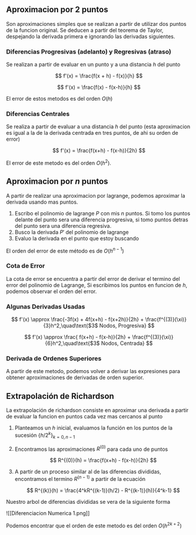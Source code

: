 ## Aproximacion por 2 puntos

Son aproximaciones simples que se realizan a partir de utilizar dos puntos de la funcion original. Se deducen a partir del teorema de Taylor, despejando la derivada primera e ignorando las derivadas siguientes.

### Diferencias Progresivas (adelanto) y Regresivas (atraso)

Se realizan a partir de evaluar en un punto y a una distancia $h$ del punto

$$
f'(x) = \frac{f(x + h) - f(x)}{h}
$$

$$
f'(x) = \frac{f(x) - f(x-h)}{h}
$$

El error de estos metodos es del orden $O(h)$

### Diferencias Centrales

Se realiza a partir de evaluar a una distancia $h$ del punto (esta aproximacion es igual a la de la derivada centrada en tres puntos, de ahi su orden de error)

$$
f'(x) = \frac{f(x+h) - f(x-h)}{2h}
$$

El error de este metodo es del orden $O(h^2)$.

## Aproximacion por $n$ puntos

A partir de realizar una aproximacion por lagrange, podemos aproximar la derivada usando mas puntos.

1. Escribo el polinomio de lagrange $P$ con mis $n$ puntos. Si tomo los puntos delante del punto sera una diferencia progresiva, si tomo puntos detras del punto sera una diferencia regresiva.
2. Busco la derivada $P'$ del polinomio de lagrange
3. Evaluo la derivada en el punto que estoy buscando

El orden del error de este método es de $O(h^{n-1})$

### Cota de Error

La cota de error se encuentra a partir del error de derivar el termino del error del polinomio de Lagrange, Si escribimos los puntos en funcion de $h$, podemos observar el orden del error.

### Algunas Derivadas Usadas

$$
f'(x) \approx \frac{-3f(x) + 4f(x+h) - f(x+2h)}{2h} + \frac{f^{(3)}(\xi)}{3}h^2,\quad\text{$3$ Nodos, Progresiva}
$$

$$
f'(x) \approx \frac{ f(x+h) - f(x-h)}{2h} + \frac{f^{(3)}(\xi)}{6}h^2,\quad\text{$3$ Nodos, Centrada}
$$

### Derivada de Ordenes Superiores

A partir de este metodo, podemos volver a derivar las expresiones para obtener aproximaciones de derivadas de orden superior.

## Extrapolación de Richardson

La extrapolación de richardson consiste en aproximar una derivada a partir de evaluar la funcion en puntos cada vez mas cercanos al punto

1. Planteamos un $h$ inicial, evaluamos la función en los puntos de la sucesión $\{h/2^k\}_{k=0, {n-1}}$
2. Encontramos las aproximaciones $R^{(0)}$ para cada uno de puntos

	$$
    R^{(0)}(h) = \frac{f(x+h) - f(x-h)}{2h}
    $$

3. A partir de un proceso similar al de las diferencias divididas, encontramos el termino $R^{(n-1)}$ a partir de la ecuación

	$$
    R^{(k)}(h) = \frac{4^kR^{(k-1)}(h/2) - R^{(k-1)}(h)}{4^k-1}
    $$

Nuestro arbol de diferencias divididas se vera de la siguiente forma

![[Diferenciacion Numerica 1.png]]

Podemos encontrar que el orden de este metodo es del orden $O(h^{2k+2})$
